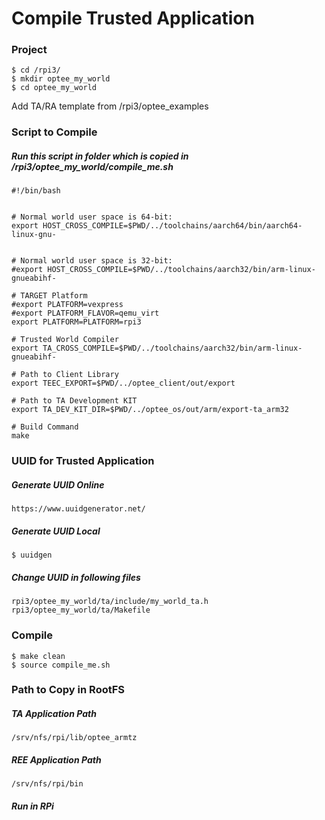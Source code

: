 # Compile Trusted Application
### Project 
```
$ cd /rpi3/
$ mkdir optee_my_world
$ cd optee_my_world
```
Add TA/RA template from /rpi3/optee_examples
### Script to Compile
##### Run this script in folder which is copied in /rpi3/optee_my_world/compile_me.sh

```
#!/bin/bash


# Normal world user space is 64-bit:
export HOST_CROSS_COMPILE=$PWD/../toolchains/aarch64/bin/aarch64-linux-gnu-


# Normal world user space is 32-bit:
#export HOST_CROSS_COMPILE=$PWD/../toolchains/aarch32/bin/arm-linux-gnueabihf-

# TARGET Platform
#export PLATFORM=vexpress
#export PLATFORM_FLAVOR=qemu_virt
export PLATFORM=PLATFORM=rpi3

# Trusted World Compiler
export TA_CROSS_COMPILE=$PWD/../toolchains/aarch32/bin/arm-linux-gnueabihf-

# Path to Client Library
export TEEC_EXPORT=$PWD/../optee_client/out/export

# Path to TA Development KIT
export TA_DEV_KIT_DIR=$PWD/../optee_os/out/arm/export-ta_arm32

# Build Command
make
```
### UUID for Trusted Application
##### Generate UUID Online
```
https://www.uuidgenerator.net/
```
##### Generate UUID Local
```
$ uuidgen
```
##### Change UUID in following files
```
rpi3/optee_my_world/ta/include/my_world_ta.h
rpi3/optee_my_world/ta/Makefile
```
### Compile
```
$ make clean
$ source compile_me.sh
```
### Path to Copy in RootFS
##### TA Application Path
```
/srv/nfs/rpi/lib/optee_armtz
```
##### REE Application Path
```
/srv/nfs/rpi/bin
```
##### Run in RPi